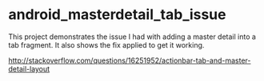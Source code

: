 android_masterdetail_tab_issue
==============================

This project demonstrates the issue I had with adding a master detail into a tab fragment. It also shows the fix applied to get it working.

http://stackoverflow.com/questions/16251952/actionbar-tab-and-master-detail-layout
